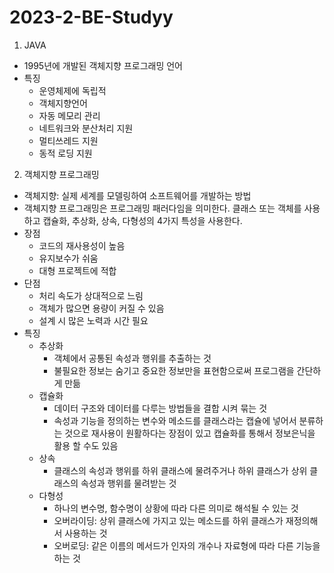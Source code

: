 # 2023-2-BE-Studyy
1. JAVA
+ 1995년에 개발된 객체지향 프로그래밍 언어
+ 특징
  + 운영체제에 독립적
  + 객체지향언어
  + 자동 메모리 관리
  + 네트워크와 분산처리 지원
  + 멀티쓰레드 지원
  + 동적 로딩 지원
2. 객체지향 프로그래밍
+ 객체지향: 실제 세계를 모델링하여 소프트웨어를 개발하는 방법
+ 객체지향 프로그래밍은 프로그래밍 패러다임을 의미한다. 클래스 또는 객체를 사용하고 캡슐화, 추상화, 상속, 다형성의 4가지 특성을 사용한다.
+ 장점
  + 코드의 재사용성이 높음
  + 유지보수가 쉬움
  + 대형 프로젝트에 적합
+ 단점
  + 처리 속도가 상대적으로 느림
  + 객체가 많으면 용량이 커질 수 있음
  + 설계 시 많은 노력과 시간 필요
+ 특징
  + 추상화
    + 객체에서 공통된 속성과 행위를 추출하는 것
    + 불필요한 정보는 숨기고 중요한 정보만을 표현함으로써 프로그램을 간단하게 만듦
  + 캡슐화
    + 데이터 구조와 데이터를 다루는 방법들을 결합 시켜 묶는 것
    + 속성과 기능을 정의하는 변수와 메소드를 클래스라는 캡슐에 넣어서 분류하는 것으로 재사용이 원활하다는 장점이 있고 캡슐화를 통해서 정보은닉을 활용 할 수도 있음
  + 상속
    + 클래스의 속성과 행위를 하위 클래스에 물려주거나 하위 클래스가 상위 클래스의 속성과 행위를 물려받는 것
  + 다형성
    + 하나의 변수명, 함수명이 상황에 따라 다른 의미로 해석될 수 있는 것
    + 오버라이딩: 상위 클래스에 가지고 있는 메소드를 하위 클래스가 재정의해서 사용하는 것
    + 오버로딩: 같은 이름의 메서드가 인자의 개수나 자료형에 따라 다른 기능을 하는 것
        